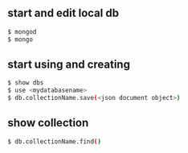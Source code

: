 ## start and edit local db

```bash
$ mongod
$ mongo 
```

## start using and creating

```bash
$ show dbs
$ use <mydatabasename>
$ db.collectionName.save(<json document object>)
```

## show collection
```bash
$ db.collectionName.find()
```
